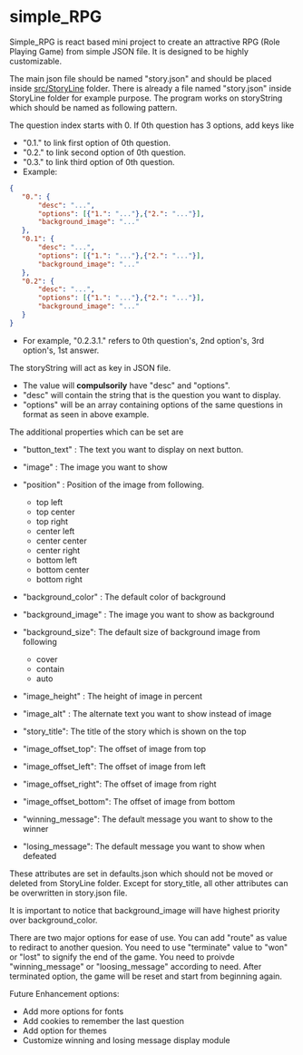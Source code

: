 # simple_RPG

Simple_RPG is react based mini project to create an attractive RPG (Role Playing Game) from simple JSON file. It is designed to be highly customizable. 

The main json file should be named "story.json" and should be placed inside [src/StoryLine](./src/StoryLine) folder. 
There is already a file named "story.json" inside StoryLine folder for example purpose.
The program works on storyString which should be named as following pattern.

The question index starts with 0. 
If 0th question has 3 options, add keys like
 - "0.1." to link first option of 0th question.
 - "0.2." to link second option of 0th question.
 - "0.3." to link third option of 0th question.
 - Example:
 ```json
 {
    "0.": {
        "desc": "...",
        "options": [{"1.": "..."},{"2.": "..."}],
        "background_image": "..."
    },
    "0.1": {
        "desc": "...",
        "options": [{"1.": "..."},{"2.": "..."}],
        "background_image": "..."
    },
    "0.2": {
        "desc": "...",
        "options": [{"1.": "..."},{"2.": "..."}],
        "background_image": "..."
    }
}
```

- For example, "0.2.3.1." refers to 0th question's, 2nd option's, 3rd option's, 1st answer.

The storyString will act as key in JSON file. 
- The value will **compulsorily** have "desc" and "options".
- "desc" will contain the string that is the question you want to display.
- "options" will be an array containing options of the same questions in format as seen in above example.

The additional properties which can be set are

- "button_text" : The text you want to display on next button.
- "image" : The image you want to show 
- "position" : Position of the image from following.
	- top left 
	- top center
	- top right 
	- center left
	- center center
	- center right
	- bottom left 
	- bottom center 
	- bottom right 
    
- "background_color" : The default color of background 
- "background_image" : The image you want to show as background 
- "background_size": The default size of background image from following 
	- cover
	- contain
	- auto
    
- "image_height" : The height of image in percent
- "image_alt" : The alternate text you want to show instead of image 
- "story_title": The title of the story which is shown on the top 
- "image_offset_top": The offset of image from top 
- "image_offset_left": The offset of image from left
- "image_offset_right": The offset of image from right
- "image_offset_bottom": The offset of image from bottom
- "winning_message": The default message you want to show to the winner
- "losing_message": The default message you want to show when defeated 


These attributes are set in defaults.json which should not be moved or deleted from StoryLine folder. 
Except for story_title, all other attributes can be overwritten in story.json file.

It is important to notice that background_image will have highest priority over background_color.

There are two major options for ease of use.
You can add "route" as value to rediract to another quesion.
You need to use "terminate" value to "won" or "lost" to signify the end of the game.
You need to proivde "winning_message" or "loosing_message" according to need.
After terminated option, the game will be reset and start from beginning again.

Future Enhancement options:
- Add more options for fonts 
- Add cookies to remember the last question 
- Add option for themes 
- Customize winning and losing message display module 
